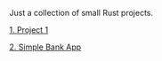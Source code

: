 Just a collection of small Rust projects. 

[1. Project 1](https://github.com/praditya7/Rust/blob/main/main.rs)

[2. Simple Bank App](https://github.com/praditya7/Rust/blob/main/bank.rs)
